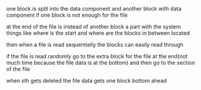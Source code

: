 one block is split into the data component and another block with data component if one block is not enough for the file

at the end of the file is instead of another block a part with the system things like where is the start and where are the blocks in between located

then when a file is read sequentielly the blocks can easily read through

if the file is read randomly go to the extra block for the file at the end(not much time because the file data is at the bottom) and then go to the section of the file

when sth gets deleted the file data gets one block bottom ahead
